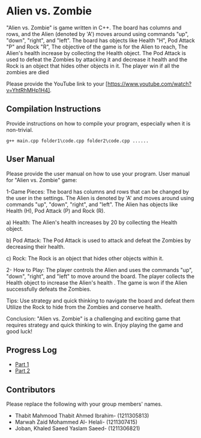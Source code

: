 # Alien vs. Zombie
"Alien vs. Zombie" is  game written in C++. The board has columns and rows, and the Alien (denoted by 'A') moves around using 
commands "up", "down", "right", and "left". The board has objects like Health "H", Pod Attack "P"  and Rock "R", The objective of the game is for the Alien to reach, The Alien's health increase  by collecting the Health object. The Pod Attack is used to defeat the Zombies by attacking it and decrease it health and the 
Rock is an object that hides other objects in it. The player win if all the zombies are died


Please provide the YouTube link to your [https://www.youtube.com/watch?v=YhtRhMHp1H4].

## Compilation Instructions

Provide instructions on how to compile your program, especially when it is non-trivial.

```
g++ main.cpp folder1\code.cpp folder2\code.cpp ......
```

## User Manual

Please provide the user manual on how to use your program.
User manual for "Alien vs. Zombie" game:

1-Game Pieces: The board has columns and rows that can be changed by the user in the settings. The Alien is denoted by 'A' and moves around using commands "up", "down", "right", and "left". The Alien has objects like Health (H), Pod Attack (P) and Rock (R).

a) Health: The Alien's health increases by 20 by collecting the Health object.

b) Pod Attack: The Pod Attack  is used to attack and defeat the Zombies by decreasing their health.

c) Rock: The Rock  is an object that hides other objects within it.

2- How to Play: The player controls the Alien and uses the commands "up", "down", "right", and "left" to move around the board.
The player  collects the Health object to increase the Alien's health . The game is won if the Alien successfully defeats the Zombies.

Tips: Use strategy and quick thinking to navigate the board and defeat them  Utilize the Rock to hide from the Zombies and conserve health.

Conclusion: "Alien vs. Zombie" is a challenging and exciting game that requires strategy and quick thinking to win. Enjoy playing the game and good luck!

## Progress Log

- [Part 1](PART1.md)
- [Part 2](PART2.md)

## Contributors

Please replace the following with your group members' names. 

- Thabit Mahmood Thabit Ahmed Ibrahim- (1211305813)
- Marwah Zaid Mohammed Al- Helali- (1211307415)
- Joban, Khaled Saeed Yaslam Saeed- (1211306821)


